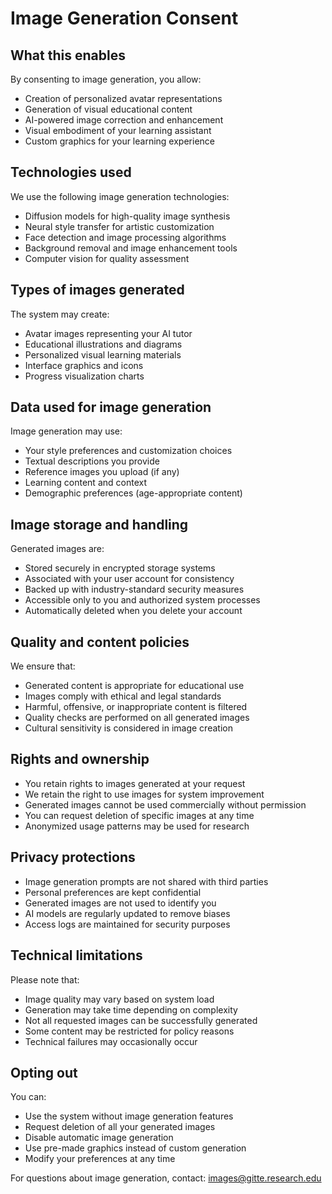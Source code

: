 # Image Generation Consent

## What this enables
By consenting to image generation, you allow:
- Creation of personalized avatar representations
- Generation of visual educational content
- AI-powered image correction and enhancement
- Visual embodiment of your learning assistant
- Custom graphics for your learning experience

## Technologies used
We use the following image generation technologies:
- Diffusion models for high-quality image synthesis
- Neural style transfer for artistic customization
- Face detection and image processing algorithms
- Background removal and image enhancement tools
- Computer vision for quality assessment

## Types of images generated
The system may create:
- Avatar images representing your AI tutor
- Educational illustrations and diagrams
- Personalized visual learning materials
- Interface graphics and icons
- Progress visualization charts

## Data used for image generation
Image generation may use:
- Your style preferences and customization choices
- Textual descriptions you provide
- Reference images you upload (if any)
- Learning content and context
- Demographic preferences (age-appropriate content)

## Image storage and handling
Generated images are:
- Stored securely in encrypted storage systems
- Associated with your user account for consistency
- Backed up with industry-standard security measures
- Accessible only to you and authorized system processes
- Automatically deleted when you delete your account

## Quality and content policies
We ensure that:
- Generated content is appropriate for educational use
- Images comply with ethical and legal standards
- Harmful, offensive, or inappropriate content is filtered
- Quality checks are performed on all generated images
- Cultural sensitivity is considered in image creation

## Rights and ownership
- You retain rights to images generated at your request
- We retain the right to use images for system improvement
- Generated images cannot be used commercially without permission
- You can request deletion of specific images at any time
- Anonymized usage patterns may be used for research

## Privacy protections
- Image generation prompts are not shared with third parties
- Personal preferences are kept confidential
- Generated images are not used to identify you
- AI models are regularly updated to remove biases
- Access logs are maintained for security purposes

## Technical limitations
Please note that:
- Image quality may vary based on system load
- Generation may take time depending on complexity
- Not all requested images can be successfully generated
- Some content may be restricted for policy reasons
- Technical failures may occasionally occur

## Opting out
You can:
- Use the system without image generation features
- Request deletion of all your generated images
- Disable automatic image generation
- Use pre-made graphics instead of custom generation
- Modify your preferences at any time

For questions about image generation, contact: images@gitte.research.edu